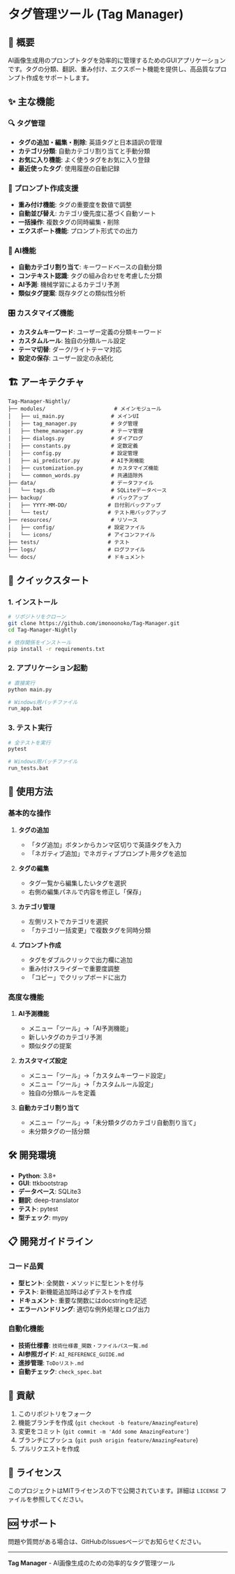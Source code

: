 # タグ管理ツール (Tag Manager)

## 🚀 概要

AI画像生成用のプロンプトタグを効率的に管理するためのGUIアプリケーションです。タグの分類、翻訳、重み付け、エクスポート機能を提供し、高品質なプロンプト作成をサポートします。

## ✨ 主な機能

### 🔍 タグ管理
- **タグの追加・編集・削除**: 英語タグと日本語訳の管理
- **カテゴリ分類**: 自動カテゴリ割り当てと手動分類
- **お気に入り機能**: よく使うタグをお気に入り登録
- **最近使ったタグ**: 使用履歴の自動記録

### 🎨 プロンプト作成支援
- **重み付け機能**: タグの重要度を数値で調整
- **自動並び替え**: カテゴリ優先度に基づく自動ソート
- **一括操作**: 複数タグの同時編集・削除
- **エクスポート機能**: プロンプト形式での出力

### 🤖 AI機能
- **自動カテゴリ割り当て**: キーワードベースの自動分類
- **コンテキスト認識**: タグの組み合わせを考慮した分類
- **AI予測**: 機械学習によるカテゴリ予測
- **類似タグ提案**: 既存タグとの類似性分析

### 🎛️ カスタマイズ機能
- **カスタムキーワード**: ユーザー定義の分類キーワード
- **カスタムルール**: 独自の分類ルール設定
- **テーマ切替**: ダーク/ライトテーマ対応
- **設定の保存**: ユーザー設定の永続化

## 🏗️ アーキテクチャ

```
Tag-Manager-Nightly/
├── modules/                      # メインモジュール
│   ├── ui_main.py               # メインUI
│   ├── tag_manager.py           # タグ管理
│   ├── theme_manager.py         # テーマ管理
│   ├── dialogs.py               # ダイアログ
│   ├── constants.py             # 定数定義
│   ├── config.py                # 設定管理
│   ├── ai_predictor.py          # AI予測機能
│   ├── customization.py         # カスタマイズ機能
│   └── common_words.py          # 共通語除外
├── data/                        # データファイル
│   └── tags.db                  # SQLiteデータベース
├── backup/                      # バックアップ
│   ├── YYYY-MM-DD/             # 日付別バックアップ
│   └── test/                   # テスト用バックアップ
├── resources/                   # リソース
│   ├── config/                 # 設定ファイル
│   └── icons/                  # アイコンファイル
├── tests/                      # テスト
├── logs/                       # ログファイル
└── docs/                       # ドキュメント
```

## 🚀 クイックスタート

### 1. インストール

```bash
# リポジトリをクローン
git clone https://github.com/imonoonoko/Tag-Manager.git
cd Tag-Manager-Nightly

# 依存関係をインストール
pip install -r requirements.txt
```

### 2. アプリケーション起動

```bash
# 直接実行
python main.py

# Windows用バッチファイル
run_app.bat
```

### 3. テスト実行

```bash
# 全テストを実行
pytest

# Windows用バッチファイル
run_tests.bat
```

## 📖 使用方法

### 基本的な操作

1. **タグの追加**
   - 「タグ追加」ボタンからカンマ区切りで英語タグを入力
   - 「ネガティブ追加」でネガティブプロンプト用タグを追加

2. **タグの編集**
   - タグ一覧から編集したいタグを選択
   - 右側の編集パネルで内容を修正し「保存」

3. **カテゴリ管理**
   - 左側リストでカテゴリを選択
   - 「カテゴリ一括変更」で複数タグを同時分類

4. **プロンプト作成**
   - タグをダブルクリックで出力欄に追加
   - 重み付けスライダーで重要度調整
   - 「コピー」でクリップボードに出力

### 高度な機能

1. **AI予測機能**
   - メニュー「ツール」→「AI予測機能」
   - 新しいタグのカテゴリ予測
   - 類似タグの提案

2. **カスタマイズ設定**
   - メニュー「ツール」→「カスタムキーワード設定」
   - メニュー「ツール」→「カスタムルール設定」
   - 独自の分類ルールを定義

3. **自動カテゴリ割り当て**
   - メニュー「ツール」→「未分類タグのカテゴリ自動割り当て」
   - 未分類タグの一括分類

## 🛠️ 開発環境

- **Python**: 3.8+
- **GUI**: ttkbootstrap
- **データベース**: SQLite3
- **翻訳**: deep-translator
- **テスト**: pytest
- **型チェック**: mypy

## 📋 開発ガイドライン

### コード品質

- **型ヒント**: 全関数・メソッドに型ヒントを付与
- **テスト**: 新機能追加時は必ずテストを作成
- **ドキュメント**: 重要な関数にはdocstringを記述
- **エラーハンドリング**: 適切な例外処理とログ出力

### 自動化機能

- **技術仕様書**: `技術仕様書_関数・ファイルパス一覧.md`
- **AI参照ガイド**: `AI_REFERENCE_GUIDE.md`
- **進捗管理**: `ToDoリスト.md`
- **自動チェック**: `check_spec.bat`

## 🤝 貢献

1. このリポジトリをフォーク
2. 機能ブランチを作成 (`git checkout -b feature/AmazingFeature`)
3. 変更をコミット (`git commit -m 'Add some AmazingFeature'`)
4. ブランチにプッシュ (`git push origin feature/AmazingFeature`)
5. プルリクエストを作成

## 📄 ライセンス

このプロジェクトはMITライセンスの下で公開されています。詳細は `LICENSE` ファイルを参照してください。

## 🆘 サポート

問題や質問がある場合は、GitHubのIssuesページでお知らせください。

---

**Tag Manager** - AI画像生成のための効率的なタグ管理ツール
